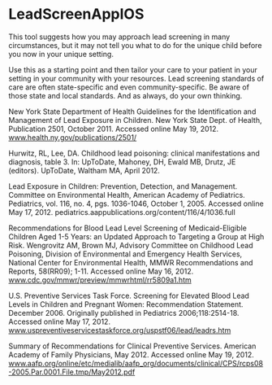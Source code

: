# LeadScreenAppIOS
This tool suggests how you may approach lead screening in many circumstances, but it may not tell you what to do for the unique child before you now in your unique setting. 

Use this as a starting point and then tailor your care to your patient in your setting in your community with your resources.  Lead screening standards of care are often state-specific and even community-specific.  Be aware of those state and local standards.  And as always, do your own thinking.

New York State Department of Health Guidelines for the Identification and Management of Lead Exposure in Children.  New York State Dept. of Health, Publication 2501, October 2011.  Accessed online May 19, 2012. www.health.ny.gov/publications/2501/

Hurwitz, RL, Lee, DA. Childhood lead poisoning: clinical manifestations and diagnosis, table 3. In: UpToDate, Mahoney, DH, Ewald MB, Drutz, JE (editors). UpToDate, Waltham MA, April 2012.

Lead Exposure in Children: Prevention, Detection, and Management.  Committee on Environmental Health, American Academy of Pediatrics.  Pediatrics, vol. 116, no. 4, pgs. 1036-1046, October 1, 2005.  Accessed online May 17, 2012. pediatrics.aappublications.org/content/116/4/1036.full

Recommendations for Blood Lead Level Screening of Medicaid-Eligible Children Aged 1-5 Years: an Updated Approach to Targeting a Group at High Risk.  Wengrovitz AM, Brown MJ, Advisory Committee on Childhood Lead Poisoning, Division of Environmental and Emergency Health Services, National Center for Environmental Health, MMWR Recommendations and Reports, 58(RR09); 1-11. Accessed online May 16, 2012. www.cdc.gov/mmwr/preview/mmwrhtml/rr5809a1.htm

U.S. Preventive Services Task Force. Screening for Elevated Blood Lead Levels in Children and Pregnant Women: Recommendation Statement. December 2006. Originally published in Pediatrics 2006;118:2514-18.  Accessed online May 17, 2012.  www.uspreventiveservicestaskforce.org/uspstf06/lead/leadrs.htm

Summary of Recommendations for Clinical Preventive Services.  American Academy of Family Physicians, May 2012.  Accessed online May 19, 2012.  www.aafp.org/online/etc/medialib/aafp_org/documents/clinical/CPS/rcps08-2005.Par.0001.File.tmp/May2012.pdf
